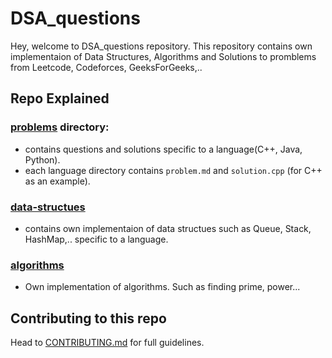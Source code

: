 # DSA_questions

Hey, welcome to DSA_questions repository. This repository contains own implementaion of Data Structures, Algorithms and Solutions to promblems from Leetcode, Codeforces, GeeksForGeeks,..

## Repo Explained

### [problems](/problems) directory:
- contains questions and solutions specific to a language(C++, Java, Python).
- each language directory contains `problem.md` and `solution.cpp` (for C++ as an example).

### [data-structues](/data-structures)
- contains own implementaion of data structues such as Queue, Stack, HashMap,.. specific to a language.

### [algorithms](/algorithms)
- Own implementation of algorithms. Such as finding prime, power...

## Contributing to this repo
Head to [CONTRIBUTING.md](./CONTRIBUTING.md) for full guidelines.